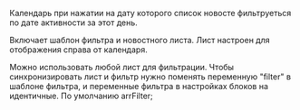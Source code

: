 Календарь при нажатии на дату которого список новосте фильтруеться по дате активности за этот день.

Включает шаблон фильтра и новостного листа.
Лист настроен для отображения справа от календаря.

Можно использовать любой лист для фильтрации. Чтобы синхронизировать лист и фильтр нужно поменять переменную "filter" в шаблоне фильтра,
и переменные фильтра в настройках блоков на идентичные. По умолчанию arrFilter;
